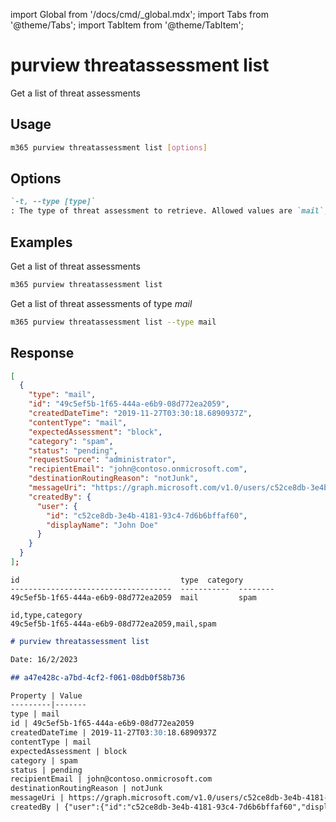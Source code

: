 <!-- DISCLAIMER: All secrets, passwords, and sensitive values in this document are examples only and not real credentials. -->
import Global from '/docs/cmd/_global.mdx';
import Tabs from '@theme/Tabs';
import TabItem from '@theme/TabItem';

# purview threatassessment list

Get a list of threat assessments

## Usage

```sh
m365 purview threatassessment list [options]
```

## Options

```md definition-list
`-t, --type [type]`
: The type of threat assessment to retrieve. Allowed values are `mail`, `file`, `emailFile` and `url`.
```

<Global />

## Examples

Get a list of threat assessments

```sh
m365 purview threatassessment list
```

Get a list of threat assessments of type _mail_

```sh
m365 purview threatassessment list --type mail
```

## Response

<Tabs>
  <TabItem value="JSON">

  ```json
  [
    {
      "type": "mail",
      "id": "49c5ef5b-1f65-444a-e6b9-08d772ea2059",
      "createdDateTime": "2019-11-27T03:30:18.6890937Z",
      "contentType": "mail",
      "expectedAssessment": "block",
      "category": "spam",
      "status": "pending",
      "requestSource": "administrator",
      "recipientEmail": "john@contoso.onmicrosoft.com",
      "destinationRoutingReason": "notJunk",
      "messageUri": "https://graph.microsoft.com/v1.0/users/c52ce8db-3e4b-4181-93c4-7d6b6bffaf60/messages/AAMkADU3MWUxOTU0LWNlOTEt=",
      "createdBy": {
        "user": {
          "id": "c52ce8db-3e4b-4181-93c4-7d6b6bffaf60",
          "displayName": "John Doe"
        }
      }
    }
  ];
  ```

  </TabItem>
  <TabItem value="Text">

  ```text
  id                                    type  category
  ------------------------------------  -----------  --------
  49c5ef5b-1f65-444a-e6b9-08d772ea2059  mail         spam
  ```

  </TabItem>
  <TabItem value="CSV">

  ```csv
  id,type,category
  49c5ef5b-1f65-444a-e6b9-08d772ea2059,mail,spam
  ```

  </TabItem>
  <TabItem value="Markdown">

  ```md
  # purview threatassessment list

  Date: 16/2/2023

  ## a47e428c-a7bd-4cf2-f061-08db0f58b736

  Property | Value
  ---------|-------
  type | mail
  id | 49c5ef5b-1f65-444a-e6b9-08d772ea2059
  createdDateTime | 2019-11-27T03:30:18.6890937Z
  contentType | mail
  expectedAssessment | block
  category | spam
  status | pending
  recipientEmail | john@contoso.onmicrosoft.com
  destinationRoutingReason | notJunk
  messageUri | https://graph.microsoft.com/v1.0/users/c52ce8db-3e4b-4181-93c4-7d6b6bffaf60/messages/AAMkADU3MWUxOTU0LWNlOTEt=
  createdBy | {"user":{"id":"c52ce8db-3e4b-4181-93c4-7d6b6bffaf60","displayName":"John Doe"}}
  ```

  </TabItem>
</Tabs>
